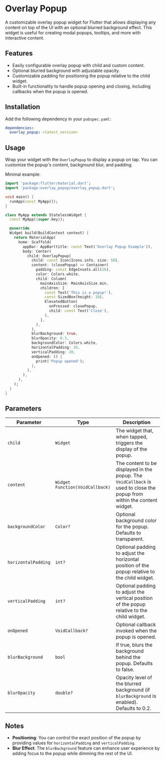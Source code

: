 # Overlay Popup

A customizable overlay popup widget for Flutter that allows displaying any content on top of the UI with an optional blurred background effect. This widget is useful for creating modal popups, tooltips, and more with interactive content.

## Features
- Easily configurable overlay popup with child and custom content.
- Optional blurred background with adjustable opacity.
- Customizable padding for positioning the popup relative to the child widget.
- Built-in functionality to handle popup opening and closing, including callbacks when the popup is opened.

## Installation

Add the following dependency in your `pubspec.yaml`:

```yaml
dependencies:
  overlay_popup: <latest_version>
```

## Usage

Wrap your widget with the `OverlayPopup` to display a popup on tap. You can customize the popup's content, background blur, and padding.

Minimal example:

```dart
import 'package:flutter/material.dart';
import 'package:overlay_popup/overlay_popup.dart';

void main() {
  runApp(const MyApp());
}

class MyApp extends StatelessWidget {
  const MyApp({super.key});

  @override
  Widget build(BuildContext context) {
    return MaterialApp(
      home: Scaffold(
        appBar: AppBar(title: const Text('Overlay Popup Example')),
        body: Center(
          child: OverlayPopup(
            child: const Icon(Icons.info, size: 50),
            content: (closePopup) => Container(
              padding: const EdgeInsets.all(16),
              color: Colors.white,
              child: Column(
                mainAxisSize: MainAxisSize.min,
                children: [
                  const Text('This is a popup!'),
                  const SizedBox(height: 10),
                  ElevatedButton(
                    onPressed: closePopup,
                    child: const Text('Close'),
                  ),
                ],
              ),
            ),
            blurBackground: true,
            blurOpacity: 0.3,
            backgroundColor: Colors.white,
            horizontalPadding: 10,
            verticalPadding: 20,
            onOpened: () {
              print('Popup opened');
            },
          ),
        ),
      ),
    );
  }
}

```

## Parameters

| Parameter          | Type                        | Description                                                                                                                                         |
|--------------------|-----------------------------|-----------------------------------------------------------------------------------------------------------------------------------------------------|
| `child`            | `Widget`                    | The widget that, when tapped, triggers the display of the popup.                                                                                     |
| `content`          | `Widget Function(VoidCallback)` | The content to be displayed in the popup. The `VoidCallback` is used to close the popup from within the content widget.                               |
| `backgroundColor`  | `Color?`                    | Optional background color for the popup. Defaults to transparent.                                                                                   |
| `horizontalPadding`| `int?`                      | Optional padding to adjust the horizontal position of the popup relative to the child widget.                                                        |
| `verticalPadding`  | `int?`                      | Optional padding to adjust the vertical position of the popup relative to the child widget.                                                         |
| `onOpened`         | `VoidCallback?`             | Optional callback invoked when the popup is opened.                                                                                                 |
| `blurBackground`   | `bool`                      | If true, blurs the background behind the popup. Defaults to false.                                                                                  |
| `blurOpacity`      | `double?`                   | Opacity level of the blurred background (if `blurBackground` is enabled). Defaults to 0.2.                                                          |


## Notes
- **Positioning**: You can control the exact position of the popup by providing values for `horizontalPadding` and `verticalPadding`.
- **Blur Effect**: The `blurBackground` feature can enhance user experience by adding focus to the popup while dimming the rest of the UI.



